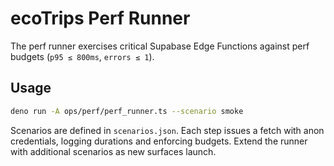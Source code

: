 # ecoTrips Perf Runner

The perf runner exercises critical Supabase Edge Functions against perf budgets (`p95 ≤ 800ms`, `errors ≤ 1`).

## Usage

```bash
deno run -A ops/perf/perf_runner.ts --scenario smoke
```

Scenarios are defined in `scenarios.json`. Each step issues a fetch with anon credentials, logging durations and enforcing
budgets. Extend the runner with additional scenarios as new surfaces launch.
